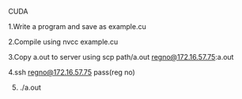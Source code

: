 CUDA

1.Write a program and save as example.cu

2.Compile using nvcc example.cu

3.Copy a.out to server using
 scp path/a.out regno@172.16.57.75:a.out

4.ssh regno@172.16.57.75
 pass(reg no)

5. ./a.out
